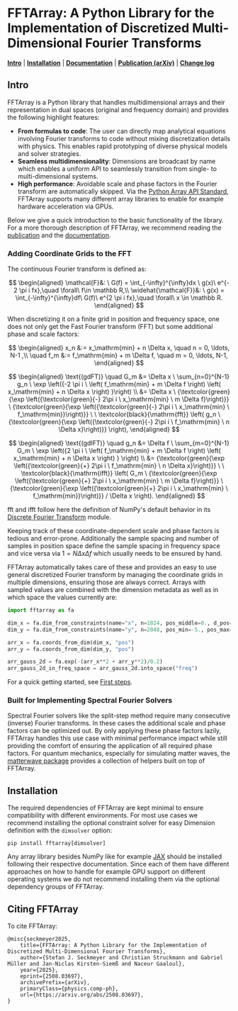# FFTArray: A Python Library for the Implementation of Discretized Multi-Dimensional Fourier Transforms

[**Intro**](#intro) | [**Installation**](#installation) | [**Documentation**](https://qstheory.github.io/fftarray/main) | [**Publication (arXiv)**](https://arxiv.org/abs/2508.03697) | [**Change log**](https://qstheory.github.io/fftarray/main/changelog.html)

## Intro
FFTArray is a Python library that handles multidimensional arrays and their representation in dual spaces (original and frequency domain) and provides the following highlight features:
- **From formulas to code**: The user can directly map analytical equations involving Fourier transforms to code without mixing discretization details with physics. This enables rapid prototyping of diverse physical models and solver strategies.
- **Seamless multidimensionality**: Dimensions are broadcast by name which enables a uniform API to seamlessly transition from single- to multi-dimensional systems.
- **High performance**: Avoidable scale and phase factors in the Fourier transform are automatically skipped. Via the [Python Array API Standard](https://data-apis.org/array-api/latest/), FFTArray supports many different array libraries to enable for example hardware acceleration via GPUs.

Below we give a quick introduction to the basic functionality of the library.
For a more thorough description of FFTArray, we recommend reading the [publication](https://arxiv.org/abs/2508.03697) and the [documentation](https://qstheory.github.io/fftarray/main).

### Adding Coordinate Grids to the FFT

The continuous Fourier transform is defined as:

$$
\begin{aligned}
    \mathcal{F}&: \ G(f) = \int_{-\infty}^{\infty}dx \ g(x)\ e^{- 2 \pi i fx},\quad \forall\ f\in \mathbb R,\\
    \widehat{\mathcal{F}}&: \ g(x) = \int_{-\infty}^{\infty}df\ G(f)\ e^{2 \pi i fx},\quad \forall\ x \in \mathbb R.
\end{aligned}
$$

When discretizing it on a finite grid in position and frequency space, one does not only get the Fast Fourier transform (FFT) but some additional phase and scale factors:

$$
\begin{aligned}
    x_n &:= x_\mathrm{min} + n  \Delta x, \quad n = 0, \ldots, N-1 ,\\
    \quad f_m &:= f_\mathrm{min} + m \Delta f, \quad m = 0, \ldots, N-1,
\end{aligned}
$$

$$
\begin{aligned}
    \text{(gdFT)} \quad G_m
    &= \Delta x \ \sum_{n=0}^{N-1} g_n \ \exp \left({-2 \pi i \ \left( f_\mathrm{min} + m \Delta f \right) \left( x_\mathrm{min} + n \Delta x \right) }\right) \\
    &= \Delta x
        \ {\textcolor{green}{\exp \left({\textcolor{green}{-} 2\pi i \ x_\mathrm{min} \  m \Delta f}\right)}}
        \ {\textcolor{green}{\exp \left({\textcolor{green}{-} 2\pi i \ x_\mathrm{min} \ f_\mathrm{min}}\right)}}
        \ \ \textcolor{black}{\mathrm{fft}} \left(
            g_n \ {\textcolor{green}{\exp \left({\textcolor{green}{-} 2\pi i \ f_\mathrm{min} \ n \Delta x}\right)}}
        \right),
\end{aligned}
$$

$$
\begin{aligned}
    \text{(gdIFT)} \quad g_n
    &= \Delta f \ \sum_{m=0}^{N-1} G_m \ \exp  \left({2 \pi i \ \left( f_\mathrm{min} + m \Delta f \right) \left( x_\mathrm{min} + n \Delta x \right) } \right) \\
    &= {\textcolor{green}{\exp \left({\textcolor{green}{+} 2\pi i \ f_\mathrm{min} \ n \Delta x}\right)}}
        \ \ \textcolor{black}{\mathrm{ifft}} \left(
            G_m \ {\textcolor{green}{\exp \left({\textcolor{green}{+} 2\pi i \ x_\mathrm{min} \  m \Delta f}\right)}}
            \ {\textcolor{green}{\exp \left({\textcolor{green}{+} 2\pi i \ x_\mathrm{min} \ f_\mathrm{min}}\right)}} / \Delta x
        \right).
\end{aligned}
$$

$\mathrm{fft}$ and $\mathrm{ifft}$ follow here the definition of NumPy's default behavior in its [Discrete Fourier Transform](https://numpy.org/doc/stable/reference/routines.fft.html) module.


Keeping track of these coordinate-dependent scale and phase factors is tedious and error-prone.
Additionally the sample spacing and number of samples in position space define the sample spacing in frequency space and vice versa via $1 = N \Delta x \Delta f$ which usually needs to be ensured by hand.

FFTArray automatically takes care of these and provides an easy to use general discretized Fourier transform by managing the coordinate grids in multiple dimensions, ensuring those are always correct.
Arrays with sampled values are combined with the dimension metadata as well as in which space the values currently are:
```python
import fftarray as fa

dim_x = fa.dim_from_constraints(name="x", n=1024, pos_middle=0., d_pos=0.01, freq_middle=0)
dim_y = fa.dim_from_constraints(name="y", n=2048, pos_min=-5., pos_max=6., freq_middle=0)

arr_x = fa.coords_from_dim(dim_x, "pos")
arr_y = fa.coords_from_dim(dim_y, "pos")

arr_gauss_2d = fa.exp(-(arr_x**2 + arr_y**2)/0.2)
arr_gauss_2d_in_freq_space = arr_gauss_2d.into_space("freq")
```
For a quick getting started, see [First steps](https://qstheory.github.io/fftarray/main/first_steps.html).

### Built for Implementing Spectral Fourier Solvers

Spectral Fourier solvers like the split-step method require many consecutive (inverse) Fourier transforms.
In these cases the additional scale and phase factors can be optimized out.
By only applying these phase factors lazily, FFTArray handles this use case with minimal performance impact while still providing the comfort of ensuring the application of all required phase factors.
For quantum mechanics, especially for simulating matter waves, the [matterwave package](https://github.com/QSTheory/matterwave) provides a collection of helpers built on top of FFTArray.

## Installation

The required dependencies of FFTArray are kept minimal to ensure compatibility with different environments.
For most use cases we recommend installing the optional constraint solver for easy Dimension definition with the `dimsolver` option:
```shell
pip install fftarray[dimsolver]
```

Any array library besides NumPy like for example [JAX](https://github.com/jax-ml/jax?tab=readme-ov-file#installation) should be installed following their respective documentation.
Since each of them have different approaches on how to handle for example GPU support on different operating systems we do not recommend installing them via the optional dependency groups of FFTArray.


## Citing FFTArray

To cite FFTArray:
```
@misc{seckmeyer2025,
    title={FFTArray: A Python Library for the Implementation of Discretized Multi-Dimensional Fourier Transforms},
    author={Stefan J. Seckmeyer and Christian Struckmann and Gabriel Müller and Jan-Niclas Kirsten-Siemß and Naceur Gaaloul},
    year={2025},
    eprint={2508.03697},
    archivePrefix={arXiv},
    primaryClass={physics.comp-ph},
    url={https://arxiv.org/abs/2508.03697},
}
```

